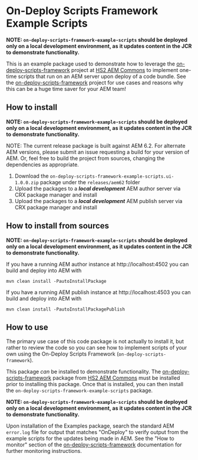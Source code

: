 # On-Deploy Scripts Framework Example Scripts

**NOTE: `on-deploy-scripts-framework-example-scripts` should be
deployed only on a local development environment, as it updates content in the JCR to demonstrate functionality.**

This is an example package used to demonstrate how to leverage the
[on-deploy-scripts-framework](https://github.com/HS2-SOLUTIONS/hs2-aem-commons/tree/master/on-deploy-scripts-framework)
project at
[HS2 AEM Commons](https://github.com/HS2-SOLUTIONS/hs2-aem-commons) to implement one-time scripts that run
on an AEM server upon deploy of a code bundle.  See the
[on-deploy-scripts-framework](https://github.com/HS2-SOLUTIONS/hs2-aem-commons/tree/master/on-deploy-scripts-framework)
project for use cases and reasons why this can be a huge time saver for your AEM team!


## How to install

**NOTE: `on-deploy-scripts-framework-example-scripts` should be
deployed only on a local development environment, as it updates content in the JCR to demonstrate functionality.**

NOTE: The current release package is built against AEM 6.2. For alternate AEM versions, please submit an issue
requesting a build for your version of AEM.  Or, feel free to build the project from sources, changing the
dependencies as appropriate.

1. Download the `on-deploy-scripts-framework-example-scripts.ui-1.0.0.zip` package under the `releases/aem62` folder
1. Upload the packages to a ***local development*** AEM author server via CRX package manager and install
1. Upload the packages to a ***local development*** AEM publish server via CRX package manager and install

## How to install from sources

**NOTE: `on-deploy-scripts-framework-example-scripts` should be
deployed only on a local development environment, as it updates content in the JCR to demonstrate functionality.**

If you have a running AEM author instance at http://localhost:4502 you can build and deploy into AEM with  

    mvn clean install -PautoInstallPackage
    
If you have a running AEM publish instance at http://localhost:4503 you can build and deploy into AEM with  

    mvn clean install -PautoInstallPackagePublish


## How to use

The primary use case of this code package is not actually to install it, but rather to review the code so you can
see how to implement scripts of your own using the On-Deploy Scripts Framework (`on-deploy-scripts-framework`).

This package *can* be installed to demonstrate functionality. The
[on-deploy-scripts-framework](https://github.com/HS2-SOLUTIONS/hs2-aem-commons/tree/master/on-deploy-scripts-framework)
package from
[HS2 AEM Commons](https://github.com/HS2-SOLUTIONS/hs2-aem-commons) must be installed prior to installing
this package.  Once that is installed, you can then install the `on-deploy-scripts-framework-example-scripts` package.

**NOTE: `on-deploy-scripts-framework-example-scripts` should be
deployed only on a local development environment, as it updates content in the JCR to demonstrate functionality.**

Upon installation of the Examples package, search the standard
AEM `error.log` file for output that matches "OnDeploy" to verify output from the example scripts for the updates
being made in AEM.  See the "How to monitor" section of the
[on-deploy-scripts-framework](https://github.com/HS2-SOLUTIONS/hs2-aem-commons/tree/master/on-deploy-scripts-framework)
documentation for further monitoring instructions.

